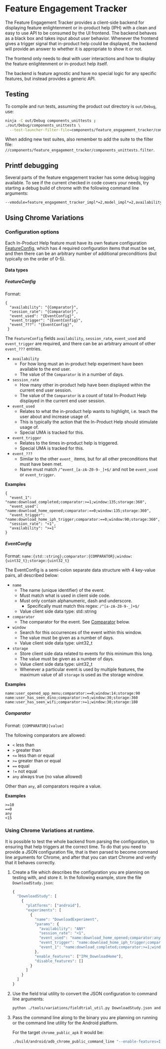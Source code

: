 # Feature Engagement Tracker

The Feature Engagement Tracker provides a client-side backend for displaying
feature enlightenment or in-product help (IPH) with a clean and easy to use API
to be consumed by the UI frontend. The backend behaves as a black box and takes
input about user behavior. Whenever the frontend gives a trigger signal that
in-product help could be displayed, the backend will provide an answer to
whether it is appropriate to show it or not.

The frontend only needs to deal with user interactions and how to display the
feature enlightenment or in-product help itself.

The backend is feature agnostic and have no special logic for any specific
features, but instead provides a generic API.

## Testing

To compile and run tests, assuming the product out directory is `out/Debug`,
use:

```bash
ninja -C out/Debug components_unittests ;
./out/Debug/components_unittests \
  --test-launcher-filter-file=components/feature_engagement_tracker/components_unittests.filter
```

When adding new test suites, also remember to add the suite to the filter file:
`//components/feature_engagement_tracker/components_unittests.filter`.

## Printf debugging

Several parts of the feature engagement tracker has some debug logging available. To see if the current checked in code covers your needs, try starting a debug build of chrome with the following command line arguments:

```bash
--vmodule=feature_engagement_tracker_impl*=2,model_impl*=2,availability_store*=2,chrome_variations_configuration*=3
```

## Using Chrome Variations

### Configuration options

Each In-Product Help feature must have its own feature configuration [FeatureConfig](#FeatureConfig), which has 4 required configuration items that must be set, and then there can be an arbitrary number of additional preconditions (but typically on the order of 0-5).

#### Data types

##### FeatureConfig

Format:

```
{
  "availability": "{Comparator}",
  "session_rate": "{Comparator}",
  "event_used": "{EventConfig}",
  "event_trigger": "{EventConfig}",
  "event_???": "{EventConfig}",
 }
```

The `FeatureConfig` fields `availability`, `session_rate`, `event_used` and `event_trigger` are required, and there can be an arbitrary amount of other `event_???` entries.

* `availability`
  * For how long must an in-product help experiment have been available to the end user.
  * The value of the `Comparator` is in a number of days.
* `session_rate`
  * How many other in-product help have been displayed within the current end user session.
  * The value of the `Comparator` is a count of total In-Product Help displayed in the current end user session.
* `event_used`
  * Relates to what the in-product help wants to highlight, i.e. teach the user about and increase usage of.
  * This is typically the action that the In-Product Help should stimulate usage of.
  * Special UMA is tracked for this.
* `event_trigger`
  * Relates to the times in-product help is triggered.
  * Special UMA is tracked for this.
* `event_???`
  * Similar to the other `event_` items, but for all other preconditions that must have been met.
  * Name must match `/^event_[a-zA-Z0-9-_]+$/` and not be `event_used` or `event_trigger`.

**Examples**

```
{
  "event_1": "name:download_completed;comparator:>=1;window:135;storage:360",
  "event_used": "name:download_home_opened;comparator:==0;window:135;storage:360",
  "event_trigger": "name:download_home_iph_trigger;comparator:==0;window:90;storage:360",
  "session_rate": "<1",
  "availability": ">=1"
}
```


##### EventConfig

Format: ```name:{std::string};comparator:{COMPARATOR};window:{uint32_t};storage:{uint32_t}```

The EventConfig is a semi-colon separate data structure with 4 key-value pairs, all described below:

* `name`
  * The name (unique identifier) of the event.
  * Must match what is used in client side code.
  * Must only contain alphanumeric, dash and underscore.
    * Specifically must match this regex: `/^[a-zA-Z0-9-_]+$/`
  * Value client side data type: std::string
* `comparator`
  * The comparator for the event. See [Comparator](#Comparator) below.
* `window`
  * Search for this occurrences of the event within this window.
  * The value must be given as a number of days.
  * Value client side data type: uint32_t
* `storage`
  * Store client side data related to events for this minimum this long.
  * The value must be given as a number of days.
  * Value client side data type: uint32_t
  * Whenever a particular event is used by multiple features, the maximum value of all `storage` is used as the storage window.

**Examples**

```
name:user_opened_app_menu;comparator:==0;window:14;storage:90
name:user_has_seen_dino;comparator:>=5;window:30;storage:360
name:user_has_seen_wifi;comparator:>=1;window:30;storage:180
```

##### Comparator

Format: ```{COMPARATOR}[value]```

The following comparators are allowed:

* `<` less than
* `>` greater than
* `<=` less than or equal
* `>=` greater than or equal
* `==` equal
* `!=` not equal
* `any` always true (no value allowed)

Other than `any`, all comparators require a value.

**Examples**

```
>=10
==0
any
<15
```

### Using Chrome Variations at runtime.

It is possible to test the whole backend from parsing the configuration,
to ensuring that help triggers at the correct time. To do that
you need to provide a JSON configuration file, that is then
parsed to become command line arguments for Chrome, and after
that you can start Chrome and verify that it behaves correctly.

1.  Create a file which describes the configuration you are planning
    on testing with, and store it. In the following example, store the
    file `DownloadStudy.json`:

    ```javascript
    {
      "DownloadStudy": [
        {
          "platforms": ["android"],
          "experiments": [
            {
              "name": "DownloadExperiment",
              "params": {
                "availability": "ANY"
                "session_rate": "<1",
                "event_used": "name:download_home_opened;comparator:any;window:0;storage:360",
                "event_trigger": "name:download_home_iph_trigger;comparator:any;window:0;storage:360",
                "event_1": "name:download_completed;comparator:>=1;window:120;storage:180",
              },
              "enable_features": ["IPH_DownloadHome"],
              "disable_features": []
            }
          ]
        }
      ]
    }
    ```

1.  Use the field trial utility to convert the JSON configuration to command
    line arguments:

    ```bash
    python ./tools/variations/fieldtrial_util.py DownloadStudy.json android shell_cmd
    ```

1.  Pass the command line along to the binary you are planning on running or the command line utility for the Android platform.

    For the target `chrome_public_apk` it would be:

    ```bash
    ./build/android/adb_chrome_public_command_line "--enable-features=IPH_DownloadHome<DownloadStudy" "--force-fieldtrials=DownloadStudy/DownloadExperiment" "--force-fieldtrial-params=DownloadStudy.DownloadExperiment:availability/ANY/event_1/name%3Adownload_completed;comparator%3A>=1;window%3A120;storage%3A180/event_trigger/name%3Adownload_home_iph_trigger;comparator%3Aany;window%3A0;storage%3A360/event_used/name%3Adownload_home_opened;comparator%3Aany;window%3A0;storage%3A360/session_rate/<1"
    ```
